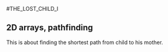 #THE_LOST_CHILD_I

2D arrays, pathfinding
-----------------------

This is about finding the shortest path from child to his mother.
